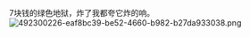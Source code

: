 7块钱的绿色地狱，炸了我都夸它炸的响。
![492300226-eaf8bc39-be52-4660-b982-b27da933038.png](https://github.com/user-attachments/assets/9c9e8285-d1e7-412e-afdb-a2273a36721d)

